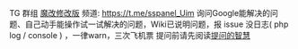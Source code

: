 TG 群组 [魔改修改版](https://t.me/joinchat/GQehSEV7LEU3AmRYKQqDVw)
频道: https://t.me/sspanel_Uim 
询问Google能解决的问题、自己动手能操作试一试解决的问题，Wiki已说明问题，报 issue 没日志( php log / console ) ，一律warn，三次飞机票 提问前请先阅读[提问的智慧](https://github.com/FredWe/How-To-Ask-Questions-The-Smart-Way/blob/master/README-zh_CN.md)